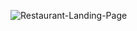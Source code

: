![Restaurant-Landing-Page](https://github.com/Latika93/diet/assets/88475404/954798ec-f716-487d-994a-33ffee2feb80)

